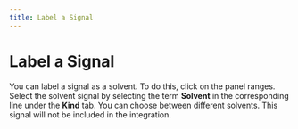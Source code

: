 ```yaml
---
title: Label a Signal
---
```


# Label a Signal

You can label a signal as a solvent. To do this, click on the panel ranges. Select the solvent signal by selecting the term **Solvent** in the corresponding line under the **Kind** tab. You can choose between different solvents. This signal will not be included in the integration. 
